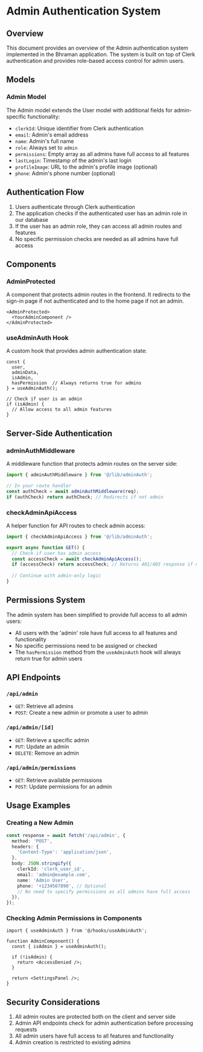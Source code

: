 # Admin Authentication System

## Overview

This document provides an overview of the Admin authentication system implemented in the Bhraman application. The system is built on top of Clerk authentication and provides role-based access control for admin users.

## Models

### Admin Model

The Admin model extends the User model with additional fields for admin-specific functionality:

- `clerkId`: Unique identifier from Clerk authentication
- `email`: Admin's email address
- `name`: Admin's full name
- `role`: Always set to `admin`
- `permissions`: Empty array as all admins have full access to all features
- `lastLogin`: Timestamp of the admin's last login
- `profileImage`: URL to the admin's profile image (optional)
- `phone`: Admin's phone number (optional)

## Authentication Flow

1. Users authenticate through Clerk authentication
2. The application checks if the authenticated user has an admin role in our database
3. If the user has an admin role, they can access all admin routes and features
4. No specific permission checks are needed as all admins have full access

## Components

### AdminProtected

A component that protects admin routes in the frontend. It redirects to the sign-in page if not authenticated and to the home page if not an admin.

```tsx
<AdminProtected>
  <YourAdminComponent />
</AdminProtected>
```

### useAdminAuth Hook

A custom hook that provides admin authentication state:

```tsx
const { 
  user,
  adminData,
  isAdmin,
  hasPermission  // Always returns true for admins
} = useAdminAuth();

// Check if user is an admin
if (isAdmin) {
  // Allow access to all admin features
}
```

## Server-Side Authentication

### adminAuthMiddleware

A middleware function that protects admin routes on the server side:

```typescript
import { adminAuthMiddleware } from '@/lib/adminAuth';

// In your route handler
const authCheck = await adminAuthMiddleware(req);
if (authCheck) return authCheck; // Redirects if not admin
```

### checkAdminApiAccess

A helper function for API routes to check admin access:

```typescript
import { checkAdminApiAccess } from '@/lib/adminAuth';

export async function GET() {
  // Check if user has admin access
  const accessCheck = await checkAdminApiAccess();
  if (accessCheck) return accessCheck; // Returns 401/403 response if not admin
  
  // Continue with admin-only logic
}
```

## Permissions System

The admin system has been simplified to provide full access to all admin users:

- All users with the 'admin' role have full access to all features and functionality
- No specific permissions need to be assigned or checked
- The `hasPermission` method from the `useAdminAuth` hook will always return true for admin users

## API Endpoints

### `/api/admin`

- `GET`: Retrieve all admins
- `POST`: Create a new admin or promote a user to admin

### `/api/admin/[id]`

- `GET`: Retrieve a specific admin
- `PUT`: Update an admin
- `DELETE`: Remove an admin

### `/api/admin/permissions`

- `GET`: Retrieve available permissions
- `POST`: Update permissions for an admin

## Usage Examples

### Creating a New Admin

```typescript
const response = await fetch('/api/admin', {
  method: 'POST',
  headers: {
    'Content-Type': 'application/json',
  },
  body: JSON.stringify({
    clerkId: 'clerk_user_id',
    email: 'admin@example.com',
    name: 'Admin User',
    phone: '+1234567890', // Optional
    // No need to specify permissions as all admins have full access
  }),
});
```

### Checking Admin Permissions in Components

```tsx
import { useAdminAuth } from '@/hooks/useAdminAuth';

function AdminComponent() {
  const { isAdmin } = useAdminAuth();
  
  if (!isAdmin) {
    return <AccessDenied />;
  }
  
  return <SettingsPanel />;
}
```

## Security Considerations

1. All admin routes are protected both on the client and server side
2. Admin API endpoints check for admin authentication before processing requests
3. All admin users have full access to all features and functionality
4. Admin creation is restricted to existing admins